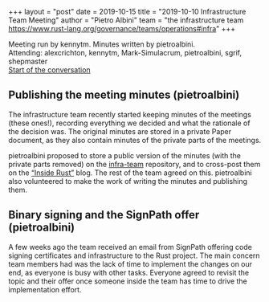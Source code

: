 +++
layout = "post"
date = 2019-10-15
title = "2019-10-10 Infrastructure Team Meeting"
author = "Pietro Albini"
team = "the infrastructure team <https://www.rust-lang.org/governance/teams/operations#infra>"
+++

Meeting run by kennytm. Minutes written by pietroalbini.  
Attending: alexcrichton, kennytm, Mark-Simulacrum, pietroalbini, sgrif,
shepmaster  
[Start of the conversation][discord]

[discord]: https://discordapp.com/channels/442252698964721669/443148319431065610/633710764762464285

## Publishing the meeting minutes (pietroalbini)

The infrastructure team recently started keeping minutes of the meetings (these
ones!), recording everything we decided and what the rationale of the decision
was. The original minutes are stored in a private Paper document, as they also
contain minutes of the private parts of the meetings.

pietroalbini proposed to store a public version of the minutes (with the
private parts removed) on the
[infra-team](https://github.com/rust-lang/infra-team) repository, and to
cross-post them on the [“Inside Rust”](https://blog.rust-lang.org/inside-rust)
blog. The rest of the team agreed on this. pietroalbini also volunteered to
make the work of writing the minutes and publishing them.

## Binary signing and the SignPath offer (pietroalbini)

A few weeks ago the team received an email from SignPath offering code signing
certificates and infrastructure to the Rust project. The main concern team
members had was the lack of time to implement the changes on our end, as
everyone is busy with other tasks. Everyone agreed to revisit the topic and
their offer once someone inside the team has time to drive the implementation
effort.
